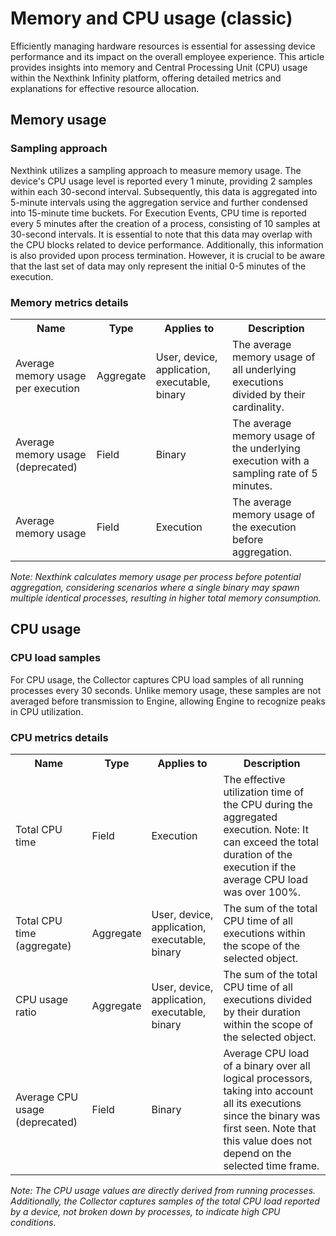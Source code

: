 <!DOCTYPE html>
<html lang="en">
<head>
    <meta charset="UTF-8">
    <meta name="viewport" content="width=device-width, initial-scale=1.0">
    <h1>Memory and CPU usage (classic)</h1>
</head>
  <body>
<p>Efficiently managing hardware resources is essential for assessing device performance and its impact on the overall employee experience. This article provides insights into memory and Central Processing Unit (CPU) usage within the Nexthink Infinity platform, offering detailed metrics and explanations for effective resource allocation.
</p>
<h2>Memory usage</h2>
<h3>Sampling approach</h3>
<p>Nexthink utilizes a sampling approach to measure memory usage. The device's CPU usage level is reported every 1 minute, providing 2 samples within each 30-second interval. Subsequently, this data is aggregated into 5-minute intervals using the aggregation service and further condensed into 15-minute time buckets.
For Execution Events, CPU time is reported every 5 minutes after the creation of a process, consisting of 10 samples at 30-second intervals. It is essential to note that this data may overlap with the CPU blocks related to device performance. Additionally, this information is also provided upon process termination. However, it is crucial to be aware that the last set of data may only represent the initial 0-5 minutes of the execution.
</p>
<h3>Memory metrics details</h3>
<table>
    <tr>
        <th>Name</th>
        <th>Type</th>
        <th>Applies to</th>
        <th>Description</th>
    </tr>
    <tr>
        <td>Average memory usage per execution</td>
        <td>Aggregate</td>
        <td>User, device, application, executable, binary</td>
        <td>The average memory usage of all underlying executions divided by their cardinality.</td>
    </tr>
    <tr>
        <td>Average memory usage (deprecated)</td>
        <td>Field</td>
        <td>Binary</td>
        <td>The average memory usage of the underlying execution with a sampling rate of 5 minutes.</td>
    </tr>
    <tr>
        <td>Average memory usage</td>
        <td>Field</td>
        <td>Execution</td>
        <td>The average memory usage of the execution before aggregation.</td>
    </tr>
</table>
<p><i>Note: Nexthink calculates memory usage per process before potential aggregation, considering scenarios where a single binary may spawn multiple identical processes, resulting in higher total memory consumption.
</i></p>

<h2>CPU usage</h2>
<h3>CPU load samples</h3>
<p>For CPU usage, the Collector captures CPU load samples of all running processes every 30 seconds. Unlike memory usage, these samples are not averaged before transmission to Engine, allowing Engine to recognize peaks in CPU utilization.
</p>
<h3>CPU metrics details</h3>
<table>
  <tr>
        <th>Name</th>
        <th>Type</th>
        <th>Applies to</th>
        <th>Description</th>
    </tr>
    <tr>
        <td>Total CPU time</td>
        <td>Field</td>
        <td>Execution</td>
        <td>The effective utilization time of the CPU during the aggregated execution. Note: It can exceed the total duration of the execution if the average CPU load was over 100%.</td>
    </tr>
    <tr>
        <td>Total CPU time (aggregate)</td>
        <td>Aggregate</td>
        <td>User, device, application, executable, binary</td>
        <td>The sum of the total CPU time of all executions within the scope of the selected object.</td>
    </tr>
    <tr>
        <td>CPU usage ratio</td>
        <td>Aggregate</td>
        <td>User, device, application, executable, binary</td>
        <td>The sum of the total CPU time of all executions divided by their duration within the scope of the selected object.</td>
    </tr>
    <tr>
        <td>Average CPU usage (deprecated)</td>
        <td>Field</td>
        <td>Binary</td>
        <td>Average CPU load of a binary over all logical processors, taking into account all its executions since the binary was first seen. Note that this value does not depend on the selected time frame.</td>
    </tr>
</table>
<p><i>Note: The CPU usage values are directly derived from running processes. Additionally, the Collector captures samples of the total CPU load reported by a device, not broken down by processes, to indicate high CPU conditions.
</i></p>
</body>
</html>
